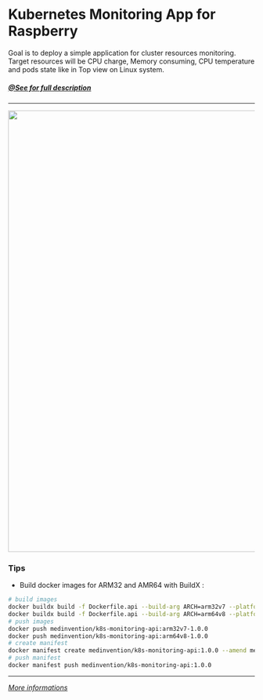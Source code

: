 # Kubernetes Monitoring App for Raspberry

Goal is to deploy a simple application for cluster resources monitoring. Target resources will be CPU charge, Memory consuming, CPU temperature and pods state like in Top view on Linux system.

##### [@See for full description](https://blog.medinvention.dev/k8s-cpu-temperature-fan-monitoring-for-rpi/)

----

<img src="https://blog.medinvention.dev/content/images/2020/04/FAN-CPU-Diagram-Full.jpg" width="900">


### Tips
- Build docker images for ARM32 and AMR64 with BuildX : 
```bash
# build images
docker buildx build -f Dockerfile.api --build-arg ARCH=arm32v7 --platform linux/arm/v7 --tag medinvention/k8s-monitoring-api:arm32v7-1.0.0 . --load
docker buildx build -f Dockerfile.api --build-arg ARCH=arm64v8 --platform linux/arm64/v8 --tag medinvention/k8s-monitoring-api:arm64v8-1.0.0 . --load
# push images
docker push medinvention/k8s-monitoring-api:arm32v7-1.0.0
docker push medinvention/k8s-monitoring-api:arm64v8-1.0.0
# create manifest
docker manifest create medinvention/k8s-monitoring-api:1.0.0 --amend medinvention/k8s-monitoring-api:arm32v7-1.0.0 --amend medinvention/k8s-monitoring-api:arm64v8-1.0.0
# push manifest
docker manifest push medinvention/k8s-monitoring-api:1.0.0 
```

---- 

[*More informations*](https://blog.medinvention.dev)
